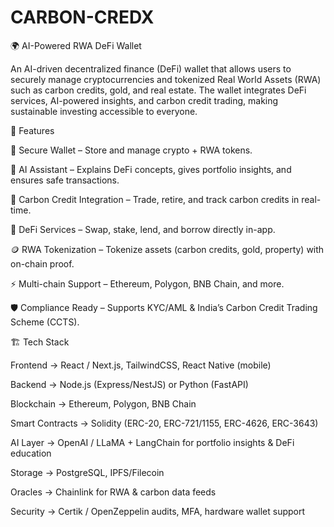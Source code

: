 # CARBON-CREDX
🌍 AI-Powered RWA DeFi Wallet

An AI-driven decentralized finance (DeFi) wallet that allows users to securely manage cryptocurrencies and tokenized Real World Assets (RWA) such as carbon credits, gold, and real estate. The wallet integrates DeFi services, AI-powered insights, and carbon credit trading, making sustainable investing accessible to everyone.

🚀 Features

🔐 Secure Wallet – Store and manage crypto + RWA tokens.

🤖 AI Assistant – Explains DeFi concepts, gives portfolio insights, and ensures safe transactions.

🌱 Carbon Credit Integration – Trade, retire, and track carbon credits in real-time.

💱 DeFi Services – Swap, stake, lend, and borrow directly in-app.

🪙 RWA Tokenization – Tokenize assets (carbon credits, gold, property) with on-chain proof.

⚡ Multi-chain Support – Ethereum, Polygon, BNB Chain, and more.

🛡️ Compliance Ready – Supports KYC/AML & India’s Carbon Credit Trading Scheme (CCTS).

🏗️ Tech Stack

Frontend → React / Next.js, TailwindCSS, React Native (mobile)

Backend → Node.js (Express/NestJS) or Python (FastAPI)

Blockchain → Ethereum, Polygon, BNB Chain

Smart Contracts → Solidity (ERC-20, ERC-721/1155, ERC-4626, ERC-3643)

AI Layer → OpenAI / LLaMA + LangChain for portfolio insights & DeFi education

Storage → PostgreSQL, IPFS/Filecoin

Oracles → Chainlink for RWA & carbon data feeds

Security → Certik / OpenZeppelin audits, MFA, hardware wallet support
